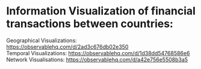 # Information Visualization of financial transactions between countries:
Geographical Visualizations: https://observablehq.com/d/2ad3c676db02e350    <br>
Temporal Visualizations: https://observablehq.com/d/1d38dd54768586e6        <br>
Network Visualisations: https://observablehq.com/d/a42e756e5508b3a5
